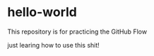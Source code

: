 # hello-world
This repository is for practicing the GitHub Flow

just learing how to use this shit!
